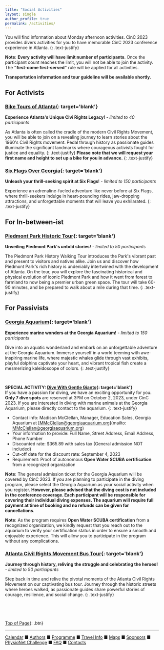 ```yaml
---
title: "Social Activities"
layout: single
author_profile: true
permalink: /activities/
---
```

<a name="top"></a>
You will find information about Monday afternoon activities. CinC 2023 provides divers activities for you to have memorable CinC 2023 conference experience in Atlanta. 
{: .text-justify}
<p class="notice--warning">
	<strong>Note:</strong> <strong>Every activity will have limit number of participants</strong>. Once the participant count reaches the limit, you will not be able to join the activity. The <strong>"first-come first-served"</strong> rule will be applied for all activities.</p>

**Transportation information and tour guideline will be available shortly.**

## For Activists

### [Bike Tours of Atlanta](https://biketoursatl.com/){: target='blank'} 

**Experience Atlanta's Unique Civi Rights Legacy!** - *limited to 40 participants*

As Atlanta is often called the cradle of the modern Civil Rights Movement, you will be able to join on a revealing journey to learn stories about the 1960's Civil Rights movement. Pedal through history as passionate guides illuminate the significant landmarks where courageous activists fought for justice and equality.
{: .text-justify}
**Please note that we will request your first name and height to set up a bike for you in advance.**
{: .text-justify}
 

### [Six Flags Over Georgia](https://www.sixflags.com/overgeorgia?utm_source=googlebusinessprofile&utm_medium=organic&utm_campaign=Google+Business+Profile){: target='blank'}

**Unleash your thrill-seeking spirit at Six Flags!** - *limited to 150 participants*

Experience an adrenaline-fueled adventure like never before at Six Flags, where thrill-seekers indulge in heart-pounding rides, jaw-dropping attractions, and unforgettable moments that will leave you exhilarated.
{: .text-justify}

## For In-between-ist
### [Piedmont Park Historic Tour](https://piedmontpark.org/){: target='blank'}

**Unveiling Piedmont Park's untold stories!** - *limited to 50 participants*

The Piedmont Park History Walking Tour introduces the Park's vibrant past and present to visitors and natives alike. Join us and discover how Piedmont Park's rich history is undeniably intertwined with the development of Atlanta. On the tour, you will explore the fascinating historical and physical evolution of iconic Piedmont Park and how it went from forest to farmland to now being a premier urban green space. The tour will take 60-90 minutes, and be prepared to walk about a mile during that time.
{: .text-justify}

## **For Passivists**
### [Georgia Aquarium](https://www.georgiaaquarium.org/){: target='blank'}

**Experience marine wonders at the Georgia Aquarium!** - *limited to 150 participants*

Dive into an aquatic wonderland and embark on an unforgettable adventure at the Georgia Aquarium. Immerse yourself in a world teeming with awe-inspiring marine life, where majestic whales glide through vast exhibits, playful dolphins captivate your heart, and vibrant tropical fish create a mesmerizing kaleidoscope of colors.
{: .text-justify}

&nbsp;

**SPECIAL ACTIVITY: [Dive With Gentle Giants](https://www.georgiaaquarium.org/experience/journey-with-gentle-giants-dive/){: target='blank'}**\
If you have a passion for diving, we have an exciting opportunity for you. **Only 7 dive spots** are reserved at 3PM on October 2, 2023, under CinC 2023. If you are interested in diving with marine animals at the Georgia Aquarium, please directly contact to the aquarium.
{: .text-justify}
-  Contact info: Madison McClellan, Manager, Education Sales, Georgia Aquarium at [MMcClellan@georgiaaquarium.org](mailto: MMcClellan@georgiaaquarium.org)
- Your information to provide: Full Name, Street Address, Email Address, Phone Number
- Discounted rate: $365.89 with sales tax (General admission NOT included)
- Cut-off date for the discount rate: September 4, 2023 
- Requirement: Proof of autonomous **Open Water SCUBA certification** from a recognized organization
<p class="notice--warning">
	<strong>Note:</strong> The general admission ticket for the Georgia Aquarium will be covered by CinC 2023. If you are planning to participate in the diving program, please select the Georgia Aquarium as your social activity when you register. <strong>However, please advised that the diving cost is not included in the conference coverage. Each participant will be responsible for covering their individual diving expenses. The aquarium will require full payment at time of booking and no refunds can be given for cancellations.</strong></p>
<p class="notice--warning">
	<strong>Note:</strong> As the program requires <strong>Open Water SCUBA certification</strong> from a recognized organization, we kindly request that you reach out to the aquarium to verify your certification status in order to ensure a smooth and enjoyable experience. This will allow you to participate in the program without any complications.</p>

### [Atlanta Civil Rights Movement Bus Tour](https://www.greatexplorationtoursatlanta.com/){: target='blank'}

**Journey through history, reliving the struggle and celebrating the heroes!** - *limited to 50 participants*

Step back in time and relive the pivotal moments of the Atlanta Civil Rights Movement on our captivating bus tour. Journey through the historic streets where heroes walked, as passionate guides share powerful stories of courage, resilience, and social change.
{: .text-justify}

&nbsp;

&nbsp;

[Top of Page](#top){: .btn}

---

[Calendar](../dates/) &#9632; [Authors](../authors) &#9632; [Programme](../programme/) &#9632; [Travel Info](../travel/) &#9632; [Maps](../map) &#9632; [Sponsors](../sponsors/) &#9632; [PhysioNet Challenge](../challenge/) &#9632; [FAQ](../faq/) &#9632; [Contacts](../contact/)